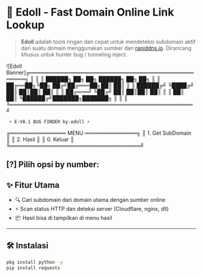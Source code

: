 # 🧠 Edoll - Fast Domain Online Link Lookup

> **Edoll** adalah tools ringan dan cepat untuk mendeteksi subdomain aktif dari suatu domain menggunakan sumber dari [rapiddns.io](https://rapiddns.io). Dirancang khusus untuk hunter bug / tunneling inject.

![Edoll Banner]╔═════════════════════════════════════════════════╗
║                                                 ║
║    ██████╗ ██╗   ██╗ ██████╗ ██╗     ██╗        ║
║    ██╔══██╗╚██╗ ██╔╝██╔═══██╗██║     ██║        ║
║    ██████╔╝ ╚████╔╝ ██║   ██║██║     ██║        ║
║    ██╔═══╝   ╚██╔╝  ██║   ██║██║     ██║        ║
║    ██║        ██║   ╚██████╔╝███████╗███████╗   ║
║                                                 ║
╚═════════════════════════════════════════════════╝

     ⚡ E-V0.1 BUG FINDER by.edoll ⚡
╔═══════════════ MENU ══════════════╗
║ 1. Get SubDomain                  ║
║ 2. Hasil                          ║
║ 0. Keluar                         ║
╚═══════════════════════════════════╝

[?] Pilih opsi by number:
---

## ✨ Fitur Utama

- 🔍 Cari subdomain dari domain utama dengan sumber online
- ⚡ Scan status HTTP dan deteksi server (Cloudflare, nginx, dll)
- 📦 Hasil bisa di tampilkan di menu hasil

---

## 🛠️ Instalasi

```bash
pkg install python -y
pip install requests
